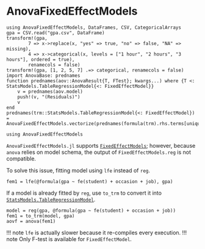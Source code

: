 # AnovaFixedEffectModels
```@setup fem
using AnovaFixedEffectModels, DataFrames, CSV, CategoricalArrays
gpa = CSV.read("gpa.csv", DataFrame)
transform!(gpa,
        7 => x->replace(x, "yes" => true, "no" => false, "NA" => missing),
        4 => x->categorical(x, levels = ["1 hour", "2 hours", "3 hours"], ordered = true),
        renamecols = false)
transform!(gpa, [1, 2, 5, 7] .=> categorical, renamecols = false)
import AnovaBase: prednames
function prednames(aov::AnovaResult{T, FTest}; kwargs...) where {T <: StatsModels.TableRegressionModel{<: FixedEffectModel}}
    v = prednames(aov.model)
    push!(v, "(Residuals)")
    v
end
prednames(trm::StatsModels.TableRegressionModel{<: FixedEffectModel}) = AnovaFixedEffectModels.vectorize(prednames(formula(trm).rhs.terms[unique(trm.mm.assign)])
```
```@example fem
using AnovaFixedEffectModels
```
`AnovaFixedEffectModels.jl` supports [`FixedEffectModels`](https://github.com/FixedEffects/FixedEffectModels.jl); however, because `anova` relies on model schema, the output of `FixedEffectModels.reg` is not compatible. 

To solve this issue, fitting model using `lfe` instead of `reg`.
```@example fem
fem1 = lfe(@formula(gpa ~ fe(student) + occasion + job), gpa)
```
If a model is already fitted by `reg`, use `to_trm` to convert it into [`StatsModels.TableRegressionModel`](https://juliastats.org/StatsModels.jl/stable/api/#StatsModels.TableRegressionModel).
```@example fem
model = reg(gpa, @formula(gpa ~ fe(student) + occasion + job))
fem1 = to_trm(model, gpa)
aovf = anova(fem1)
```
!!! note
    `lfe` is actually slower because it re-compiles every execution.
!!! note 
    Only F-test is available for `FixedEffectModel`.
